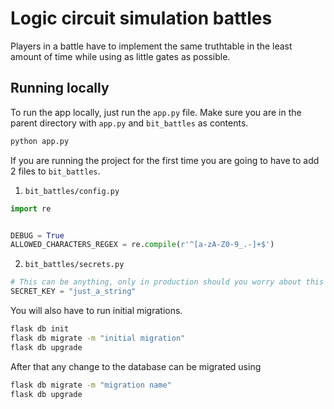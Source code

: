 # Logic circuit simulation battles
Players in a battle have to implement the same truthtable in the least amount of time while using as little gates as possible.

## Running locally
To run the app locally, just run the `app.py` file. Make sure you are in the parent directory with `app.py` and `bit_battles` as contents.
```bash
python app.py
```

If you are running the project for the first time you are going to have to add 2 files to `bit_battles`.
1. `bit_battles/config.py`
```py
import re


DEBUG = True
ALLOWED_CHARACTERS_REGEX = re.compile(r'^[a-zA-Z0-9_.-]+$')
```
2. `bit_battles/secrets.py`
```py
# This can be anything, only in production should you worry about this seriously.
SECRET_KEY = "just_a_string"
```

You will also have to run initial migrations.
```bash
flask db init
flask db migrate -m "initial migration"
flask db upgrade
```

After that any change to the database can be migrated using
```bash
flask db migrate -m "migration name"
flask db upgrade
```
